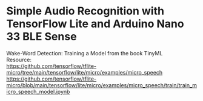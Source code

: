 # Simple Audio Recognition with TensorFlow Lite and Arduino Nano 33 BLE Sense

Wake-Word Detection: Training a Model from the book TinyML
<br>
Resource:
<br>
https://github.com/tensorflow/tflite-micro/tree/main/tensorflow/lite/micro/examples/micro_speech
<br>
https://github.com/tensorflow/tflite-micro/blob/main/tensorflow/lite/micro/examples/micro_speech/train/train_micro_speech_model.ipynb
